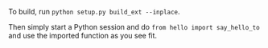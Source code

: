 To build, run `python setup.py build_ext --inplace`.

Then simply start a Python session and do `from hello import say_hello_to` and use the imported function as you see fit.